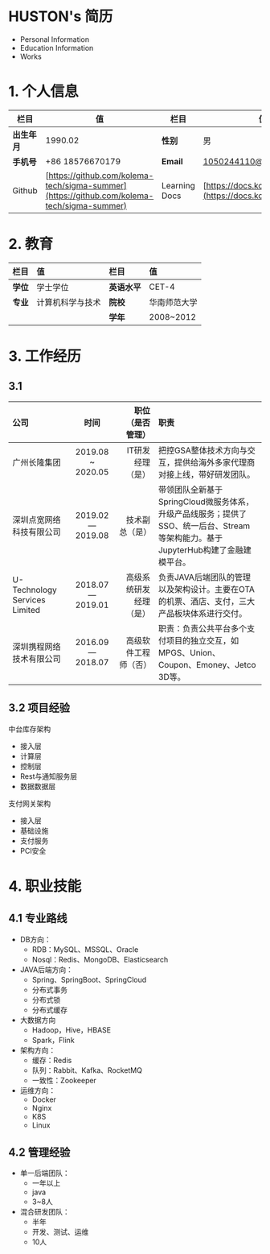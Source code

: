 # HUSTON's 简历

* Personal Information
* Education Information
* Works

# 1. 个人信息

| 栏目 | 值 | 栏目 | 值 |
| --- | --- | --- | --- |
| **出生年月** | 1990.02 | **性别** | 男 |
| **手机号** | +86 18576670179 | **Email** | 1050244110@qq.com |
| Github | [https://github.com/kolema-tech/sigma-summer](https://github.com/kolema-tech/sigma-summer) | Learning Docs | [https://docs.kolematech.com/](https://docs.kolematech.com/) |

# 2. 教育

| 栏目 | 值 | 栏目 | 值 |
| :--- | :--- | :--- | :--- |
| **学位** | 学士学位 | **英语水平** | CET-4 |
| **专业** | 计算机科学与技术 | **院校** | 华南师范大学 |
|  |  | **学年** | 2008~2012 |

# 3. 工作经历

## 3.1 

| 公司 | 时间 | 职位（是否管理） | 职责 |
| :--- | :---: | ---: | :--- |
| 广州长隆集团 | 2019.08 ~ 2020.05 | IT研发经理（是） | 把控GSA整体技术方向与交互，提供给海外多家代理商对接上线，带好研发团队。 |
| 深圳点宽网络科技有限公司 | 2019.02 —2019.08 | 技术副总（是） | 带领团队全新基于SpringCloud微服务体系，升级产品线服务；提供了SSO、统一后台、Stream等架构能力。基于JupyterHub构建了金融建模平台。 |
| U-Technology Services Limited | 2018.07 —2019.01 | 高级系统研发经理（是） | 负责JAVA后端团队的管理以及架构设计。主要在OTA的机票、酒店、支付，三大产品板块体系进行交付。 |
| 深圳携程网络技术有限公司 | 2016.09 —2018.07 | 高级软件工程师（否） | 职责：负责公共平台多个支付项目的独立交互，如MPGS、Union、Coupon、Emoney、Jetco 3D等。 |

## 3.2 项目经验

中台库存架构
* 接入层
* 计算层
* 控制层
* Rest与通知服务层
* 数据数据层

支付网关架构
* 接入层
* 基础设施
* 支付服务
* PCI安全


# 4. 职业技能

## 4.1 专业路线

* DB方向：
  * RDB：MySQL、MSSQL、Oracle
  * Nosql：Redis、MongoDB、Elasticsearch
* JAVA后端方向：
  * Spring、SpringBoot、SpringCloud
  * 分布式事务
  * 分布式锁
  * 分布式缓存
* 大数据方向
  * Hadoop，Hive，HBASE
  * Spark，Flink
* 架构方向：
  * 缓存：Redis
  * 队列：Rabbit、Kafka、RocketMQ
  * 一致性：Zookeeper
* 运维方向：
  * Docker
  * Nginx
  * K8S
  * Linux

## 4.2 管理经验

* 单一后端团队：
  * 一年以上
  * java
  * 3~8人
* 混合研发团队：
  * 半年
  * 开发、测试、运维
  * 10人



